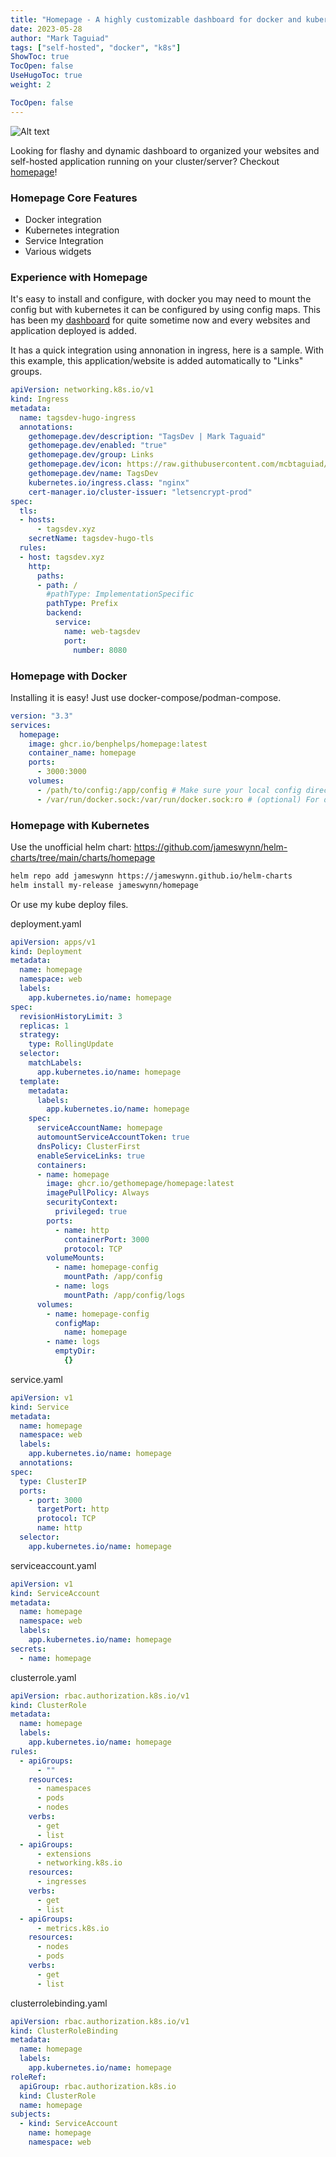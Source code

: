 ```yaml
---
title: "Homepage - A highly customizable dashboard for docker and kubernetes cluster"
date: 2023-05-28
author: "Mark Taguiad"
tags: ["self-hosted", "docker", "k8s"]
ShowToc: true
TocOpen: false
UseHugoToc: true
weight: 2

TocOpen: false
---
```


![Alt text](https://raw.githubusercontent.com/mcbtaguiad/web-tagsdev-hugo/main/app/static/images/homepage/homepage.png)

Looking for flashy and dynamic dashboard to organized your websites and self-hosted application running on your cluster/server? Checkout [homepage](https://github.com/benphelps/homepage/tree/main)!

### Homepage Core Features
- Docker integration
- Kubernetes integration
- Service Integration
- Various widgets

### Experience with Homepage

It's easy to install and configure, with docker you may need to mount the config but with kubernetes it can be configured by using config maps. This has been my [dashboard](https://dashboard.tagsdev.xyz) for quite sometime now and every websites and application deployed is added. 

It has a quick integration using annonation in ingress, here is a sample. With this example, this application/website is added automatically to "Links" groups.

```yaml
apiVersion: networking.k8s.io/v1
kind: Ingress
metadata:
  name: tagsdev-hugo-ingress
  annotations:
    gethomepage.dev/description: "TagsDev | Mark Taguaid"
    gethomepage.dev/enabled: "true"
    gethomepage.dev/group: Links
    gethomepage.dev/icon: https://raw.githubusercontent.com/mcbtaguiad/web-tagsdev-hugo/main/app/static/images/fa-tags-nobg.png
    gethomepage.dev/name: TagsDev
    kubernetes.io/ingress.class: "nginx"
    cert-manager.io/cluster-issuer: "letsencrypt-prod"
spec:
  tls:
  - hosts:
      - tagsdev.xyz
    secretName: tagsdev-hugo-tls
  rules:
  - host: tagsdev.xyz
    http:
      paths:
      - path: /
        #pathType: ImplementationSpecific
        pathType: Prefix
        backend:
          service:
            name: web-tagsdev
            port:
              number: 8080
```

### Homepage with Docker
Installing it is easy! Just use docker-compose/podman-compose.
```yaml
version: "3.3"
services:
  homepage:
    image: ghcr.io/benphelps/homepage:latest
    container_name: homepage
    ports:
      - 3000:3000
    volumes:
      - /path/to/config:/app/config # Make sure your local config directory exists
      - /var/run/docker.sock:/var/run/docker.sock:ro # (optional) For docker integrations

```

### Homepage with Kubernetes
Use the unofficial helm chart: https://github.com/jameswynn/helm-charts/tree/main/charts/homepage

```sh
helm repo add jameswynn https://jameswynn.github.io/helm-charts
helm install my-release jameswynn/homepage
```

Or use my kube deploy files. 

deployment.yaml
```yaml
apiVersion: apps/v1
kind: Deployment
metadata:
  name: homepage
  namespace: web
  labels:
    app.kubernetes.io/name: homepage
spec:
  revisionHistoryLimit: 3
  replicas: 1
  strategy:
    type: RollingUpdate
  selector:
    matchLabels:
      app.kubernetes.io/name: homepage
  template:
    metadata:
      labels:
        app.kubernetes.io/name: homepage
    spec:
      serviceAccountName: homepage
      automountServiceAccountToken: true
      dnsPolicy: ClusterFirst
      enableServiceLinks: true
      containers:
      - name: homepage
        image: ghcr.io/gethomepage/homepage:latest
        imagePullPolicy: Always
        securityContext:
          privileged: true
        ports:
          - name: http
            containerPort: 3000
            protocol: TCP
        volumeMounts:
          - name: homepage-config
            mountPath: /app/config
          - name: logs
            mountPath: /app/config/logs
      volumes:
        - name: homepage-config
          configMap:
            name: homepage
        - name: logs
          emptyDir:
            {}
```
service.yaml
```yaml
apiVersion: v1
kind: Service
metadata:
  name: homepage
  namespace: web
  labels:
    app.kubernetes.io/name: homepage
  annotations:
spec:
  type: ClusterIP
  ports:
    - port: 3000
      targetPort: http
      protocol: TCP
      name: http
  selector:
    app.kubernetes.io/name: homepage
```

serviceaccount.yaml
```yaml
apiVersion: v1
kind: ServiceAccount
metadata:
  name: homepage
  namespace: web
  labels:
    app.kubernetes.io/name: homepage
secrets:
  - name: homepage
```

clusterrole.yaml
```yaml
apiVersion: rbac.authorization.k8s.io/v1
kind: ClusterRole
metadata:
  name: homepage
  labels:
    app.kubernetes.io/name: homepage
rules:
  - apiGroups:
      - ""
    resources:
      - namespaces
      - pods
      - nodes
    verbs:
      - get
      - list
  - apiGroups:
      - extensions
      - networking.k8s.io
    resources:
      - ingresses
    verbs:
      - get
      - list
  - apiGroups:
      - metrics.k8s.io
    resources:
      - nodes
      - pods
    verbs:
      - get
      - list

```


clusterrolebinding.yaml
```yaml
apiVersion: rbac.authorization.k8s.io/v1
kind: ClusterRoleBinding
metadata:
  name: homepage
  labels:
    app.kubernetes.io/name: homepage
roleRef:
  apiGroup: rbac.authorization.k8s.io
  kind: ClusterRole
  name: homepage
subjects:
  - kind: ServiceAccount
    name: homepage
    namespace: web
```